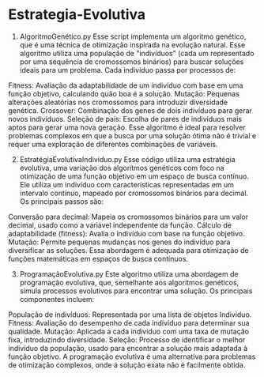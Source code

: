 # Estrategia-Evolutiva

1. AlgoritmoGenético.py
Esse script implementa um algoritmo genético, que é uma técnica de otimização inspirada na evolução natural. Esse algoritmo utiliza uma população de "indivíduos" (cada um representado por uma sequência de cromossomos binários) para buscar soluções ideais para um problema. Cada indivíduo passa por processos de:

Fitness: Avaliação da adaptabilidade de um indivíduo com base em uma função objetivo, calculando quão boa é a solução.
Mutação: Pequenas alterações aleatórias nos cromossomos para introduzir diversidade genética.
Crossover: Combinação dos genes de dois indivíduos para gerar novos indivíduos.
Seleção de pais: Escolha de pares de indivíduos mais aptos para gerar uma nova geração.
Esse algoritmo é ideal para resolver problemas complexos em que a busca por uma solução ótima não é trivial e requer uma exploração de diferentes combinações de variáveis.

2. EstratégiaEvolutivaIndividuo.py
Esse código utiliza uma estratégia evolutiva, uma variação dos algoritmos genéticos com foco na otimização de uma função objetivo em um espaço de busca contínuo. Ele utiliza um indivíduo com características representadas em um intervalo contínuo, mapeado por cromossomos binários para decimal. Os principais passos são:

Conversão para decimal: Mapeia os cromossomos binários para um valor decimal, usado como a variável independente da função.
Cálculo de adaptabilidade (fitness): Avalia o indivíduo com base na função objetivo.
Mutação: Permite pequenas mudanças nos genes do indivíduo para diversificar as soluções.
Essa abordagem é adequada para otimização de funções matemáticas em espaços de busca contínuos.

3. ProgramaçãoEvolutiva.py
Este algoritmo utiliza uma abordagem de programação evolutiva, que, semelhante aos algoritmos genéticos, simula processos evolutivos para encontrar uma solução. Os principais componentes incluem:

População de indivíduos: Representada por uma lista de objetos Individuo.
Fitness: Avaliação do desempenho de cada indivíduo para determinar sua qualidade.
Mutação: Aplicada a cada indivíduo com uma taxa de mutação fixa, introduzindo diversidade.
Seleção: Processo de identificar o melhor indivíduo da população, usado para encontrar a solução mais adaptada à função objetivo.
A programação evolutiva é uma alternativa para problemas de otimização complexos, onde a solução exata não é facilmente obtida.
